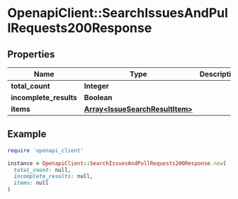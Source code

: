 # OpenapiClient::SearchIssuesAndPullRequests200Response

## Properties

| Name | Type | Description | Notes |
| ---- | ---- | ----------- | ----- |
| **total_count** | **Integer** |  |  |
| **incomplete_results** | **Boolean** |  |  |
| **items** | [**Array&lt;IssueSearchResultItem&gt;**](IssueSearchResultItem.md) |  |  |

## Example

```ruby
require 'openapi_client'

instance = OpenapiClient::SearchIssuesAndPullRequests200Response.new(
  total_count: null,
  incomplete_results: null,
  items: null
)
```

